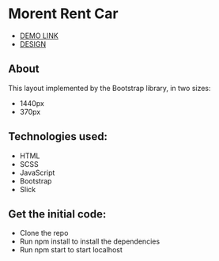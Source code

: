 # Morent Rent Car

- [DEMO LINK](https://wfurs0w.github.io/morent-car/)
- [DESIGN](https://www.figma.com/file/uA7kRTj5367RW5JCChUc9z/Car-Rent-Website-Design---Pickolab-Studio-(Community)-(Copy)?node-id=9%3A15394&t=RwLggiO4f6H1EkXK-0)

## About

This layout implemented by the Bootstrap library, in two sizes: 
- 1440px
- 370px 

## Technologies used:

- HTML
- SCSS
- JavaScript 
- Bootstrap
- Slick

## Get the initial code:

- Clone the repo
- Run npm install to install the dependencies
- Run npm start to start localhost

